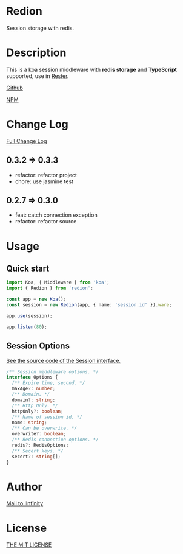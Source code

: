# Redion

Session storage with redis.

# Description

This is a koa session middleware with **redis storage** and **TypeScript** supported, use in [Rester](https://www.npmjs.com/package/@iinfinity/rester).

[Github](https://github.com/DevinDon/redion)

[NPM](https://www.npmjs.com/package/redion)

# Change Log

[Full Change Log](https://github.com/DevinDon/redion/blob/master/dist/CHANGELOG.md)

## 0.3.2 => 0.3.3

- refactor: refactor project
- chore: use jasmine test

## 0.2.7 => 0.3.0

- feat: catch connection exception
- refactor: refactor source

# Usage

## Quick start

```typescript
import Koa, { Middleware } from 'koa';
import { Redion } from 'redion';

const app = new Koa();
const session = new Redion(app, { name: 'session.id' }).ware;

app.use(session);

app.listen(80);
```

## Session Options

[See the source code of the Session interface.](https://github.com/DevinDon/redion/blob/master/src/type/index.ts)

```typescript
/** Session middleware options. */
interface Options {
  /** Expire time, second. */
  maxAge?: number;
  /** Domain. */
  domain?: string;
  /** Http Only. */
  httpOnly?: boolean;
  /** Name of session id. */
  name: string;
  /** Can be overwrite. */
  overwrite?: boolean;
  /** Redis connection options. */
  redis?: RedisOptions;
  /** Secert keys. */
  secert?: string[];
}
```

# Author

[Mail to IInfinity](mailto:I.INF@Outlook.com)

# License

[THE MIT LICENSE](https://github.com/DevinDon/redion/blob/master/LICENSE)
